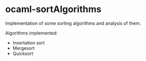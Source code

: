 # ocaml-sortAlgorithms
Implementation of some sorting algorithms and analysis of them.

Algorithms implemented:
- Insertation sort
- Mergesort
- Quicksort

